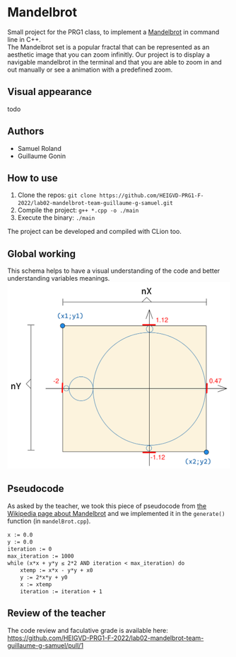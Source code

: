 # Mandelbrot
Small project for the PRG1 class, to implement a [Mandelbrot](https://en.wikipedia.org/wiki/Mandelbrot_set) in command line in C++.  
The Mandelbrot set is a popular fractal that can be represented as an aesthetic image that you can zoom infinitly. Our project is to display a navigable mandelbrot in the terminal and that you are able to zoom in and out manually or see a animation with a predefined zoom.

## Visual appearance
todo

## Authors
- Samuel Roland
- Guillaume Gonin

## How to use
1. Clone the repos: `git clone https://github.com/HEIGVD-PRG1-F-2022/lab02-mandelbrot-team-guillaume-g-samuel.git`
1. Compile the project: `g++ *.cpp -o ./main`
1. Execute the binary: `./main`

The project can be developed and compiled with CLion too.

## Global working
This schema helps to have a visual understanding of the code and better understanding variables meanings.
![table schema](img/table-schema.png)

## Pseudocode
As asked by the teacher, we took this piece of pseudocode from [the Wikipedia page about Mandelbrot](https://en.wikipedia.org/wiki/Mandelbrot_set#Computer_drawings) and we implemented it in the `generate()` function (in `mandelBrot.cpp`).

```
x := 0.0
y := 0.0
iteration := 0
max_iteration := 1000
while (x*x + y*y ≤ 2*2 AND iteration < max_iteration) do
	xtemp := x*x - y*y + x0
	y := 2*x*y + y0
	x := xtemp
	iteration := iteration + 1
```


## Review of the teacher
The code review and faculative grade is available here: https://github.com/HEIGVD-PRG1-F-2022/lab02-mandelbrot-team-guillaume-g-samuel/pull/1